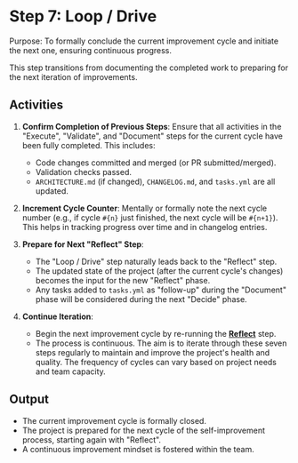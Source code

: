 # Step 7: Loop / Drive

Purpose: To formally conclude the current improvement cycle and initiate the next one, ensuring continuous progress.

This step transitions from documenting the completed work to preparing for the next iteration of improvements.

## Activities

1.  **Confirm Completion of Previous Steps**: Ensure that all activities in the "Execute", "Validate", and "Document" steps for the current cycle have been fully completed. This includes:
    *   Code changes committed and merged (or PR submitted/merged).
    *   Validation checks passed.
    *   `ARCHITECTURE.md` (if changed), `CHANGELOG.md`, and `tasks.yml` are all updated.

2.  **Increment Cycle Counter**: Mentally or formally note the next cycle number (e.g., if cycle `#{n}` just finished, the next cycle will be `#{n+1}`). This helps in tracking progress over time and in changelog entries.

3.  **Prepare for Next "Reflect" Step**:
    *   The "Loop / Drive" step naturally leads back to the "Reflect" step.
    *   The updated state of the project (after the current cycle's changes) becomes the input for the new "Reflect" phase.
    *   Any tasks added to `tasks.yml` as "follow-up" during the "Document" phase will be considered during the next "Decide" phase.

4.  **Continue Iteration**:
    *   Begin the next improvement cycle by re-running the **[Reflect](./reflect.md)** step.
    *   The process is continuous. The aim is to iterate through these seven steps regularly to maintain and improve the project's health and quality. The frequency of cycles can vary based on project needs and team capacity.

## Output

*   The current improvement cycle is formally closed.
*   The project is prepared for the next cycle of the self-improvement process, starting again with "Reflect".
*   A continuous improvement mindset is fostered within the team.
